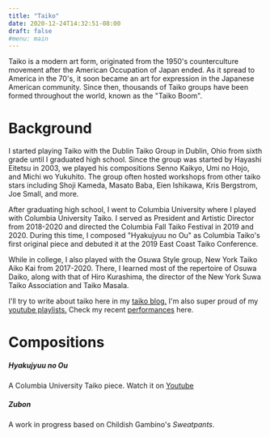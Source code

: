 ```yaml
---
title: "Taiko"
date: 2020-12-24T14:32:51-08:00
draft: false
#menu: main
---
```

Taiko is a modern art form, originated from the 1950's counterculture movement after the American Occupation of Japan ended.  As it spread to America in the 70's, it soon became an art for expression in the Japanese American community.  Since then, thousands of Taiko groups have been formed throughout the world, known as the "Taiko Boom".

# Background
I started playing Taiko with the Dublin Taiko Group in Dublin, Ohio from sixth grade until I graduated high school.  Since the group was started by Hayashi Eitetsu in 2003, we played his compositions Senno Kaikyo, Umi no Hojo, and Michi wo Yukuhito. The group often hosted workshops from other taiko stars including Shoji Kameda, Masato Baba, Eien Ishikawa, Kris Bergstrom, Joe Small, and more.

After graduating high school, I went to Columbia University where I played with Columbia University Taiko.  I served as President and Artistic Director from 2018-2020 and directed the Columbia Fall Taiko Festival in 2019 and 2020.  During this time, I composed "Hyakujyuu no Ou" as Columbia Taiko's first original piece and debuted it at the 2019 East Coast Taiko Conference.

While in college, I also played with the Osuwa Style group, New York Taiko Aiko Kai from 2017-2020.  There, I learned most of the repertoire of Osuwa Daiko, along with that of Hiro Kurashima, the director of the New York Suwa Taiko Association and Taiko Masala.

I'll try to write about taiko here in my [taiko blog.](/taiko)  I'm also super proud of my [youtube playlists.](/taiko/taikotube/)  Check my recent [performances](/taiko/performances) here.

# Compositions

##### Hyakujyuu no Ou
A Columbia University Taiko piece.  Watch it on [Youtube](https://www.youtube.com/watch?v=i8a4Ly1mwZo&list=PLq3C37CNbgXPqzAsh5O37KCuJxUI_TgdW&index=4&t=14s)

##### Zubon 
A work in progress based on Childish Gambino's _Sweatpants_.

